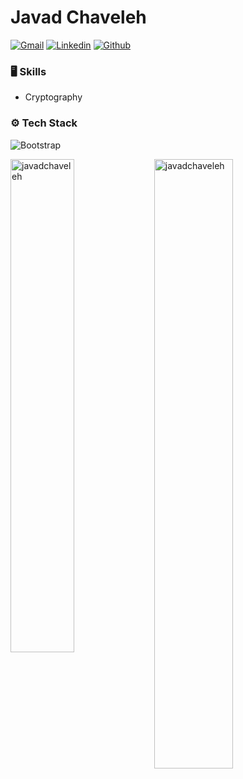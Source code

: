 # Javad Chaveleh

[![Gmail](https://img.shields.io/badge/-Gmail-c14438?style=flat&logo=Gmail&logoColor=white)](mailto:m.chaveleh1997@gmail.com)
[![Linkedin](https://img.shields.io/badge/-LinkedIn-blue?style=flat&logo=Linkedin&logoColor=white)](https://www.linkedin.com/in/javad-chaveleh-193b08297?utm_source=share&utm_campaign=share_via&utm_content=profile&utm_medium=android_app)
[![Github](https://img.shields.io/github/followers/javadchaveleh?label=Follow&style=social)](https://github.com/javadchaveleh)
### 🖥 Skills

- Cryptography
### ⚙️ Tech Stack
![Bootstrap](https://img.shields.io/badge/-Python-05122A?style=flat-square&logo=Python&color=353535)

<div>
  <img width="45%" align="left" src="https://github-readme-stats.vercel.app/api/top-langs?username=javadchaveleh&show_icons=true&locale=en&layout=compact" alt="javadchaveleh" />
  <img width="50%"  src="https://github-readme-streak-stats.herokuapp.com/?user=javadchaveleh&" alt="javadchaveleh" />
</div>
